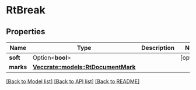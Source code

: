 # RtBreak

## Properties

Name | Type | Description | Notes
------------ | ------------- | ------------- | -------------
**soft** | Option<**bool**> |  | [optional]
**marks** | [**Vec<crate::models::RtDocumentMark>**](RtDocumentMark.md) |  | 

[[Back to Model list]](../README.md#documentation-for-models) [[Back to API list]](../README.md#documentation-for-api-endpoints) [[Back to README]](../README.md)


